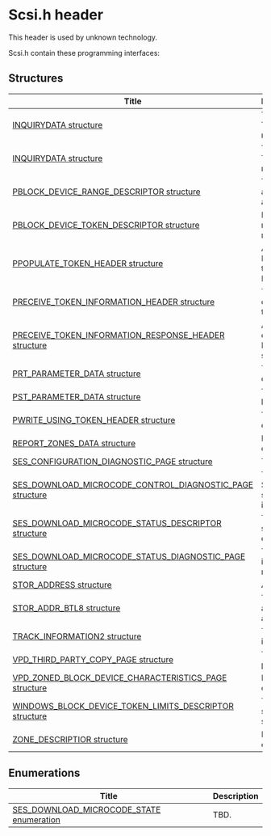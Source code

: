 # Scsi.h header


This header is used by unknown technology.

Scsi.h contain these programming interfaces:


## Structures

| Title   | Description   |
| ---- |:---- |
| [INQUIRYDATA structure](ns-scsi--inquirydata.md) | The INQUIRYDATA structure is used in conjunction with the TapeMiniExtensionInit and TapeMiniVerifyInquiry routines to report SCSI inquiry data associated with a tape device. |
| [INQUIRYDATA structure](ns-scsi--inquirydata~r1.md) | The INQUIRYDATA structure is used in conjunction with the TapeMiniExtensionInit and TapeMiniVerifyInquiry routines to report SCSI inquiry data associated with a tape device. |
| [PBLOCK_DEVICE_RANGE_DESCRIPTOR structure](ns-scsi-pblock-device-range-descriptor.md) | The BLOCK_DEVICE_RANGE_DESCRIPTOR structure describes a range of logical blocks associated with various fragments of a file for an offload copy operation. |
| [PBLOCK_DEVICE_TOKEN_DESCRIPTOR structure](ns-scsi-pblock-device-token-descriptor.md) | BLOCK_DEVICE_TOKEN_DESCRIPTOR contains the token returned from a the POPULATE TOKEN command for an offload read data operation. |
| [PPOPULATE_TOKEN_HEADER structure](ns-scsi-ppopulate-token-header.md) | A populate token parameter list starts with a POPULATE_TOKEN_HEADER structure. This is the header for the parameters in a command data block (CDB) of the POPULATE TOKEN command. |
| [PRECEIVE_TOKEN_INFORMATION_HEADER structure](ns-scsi-preceive-token-information-header.md) | The RECEIVE_TOKEN_INFORMATION_HEADER structure contains information returned as status from an offload data transfer operation. |
| [PRECEIVE_TOKEN_INFORMATION_RESPONSE_HEADER structure](ns-scsi-preceive-token-information-response-header.md) | A token, created as a representation of data (ROD), for an offload read data operation is returned in a RECEIVE_TOKEN_INFORMATION_RESPONSE_HEADER structure. |
| [PRT_PARAMETER_DATA structure](ns-scsi-prt-parameter-data.md) | The RT_PARAMETER_DATA structure contains the parameter data for the report timestamp command. |
| [PST_PARAMETER_DATA structure](ns-scsi-pst-parameter-data.md) | The ST_PARAMETER_DATA structure contains the parameter list for the set timestamp command. |
| [PWRITE_USING_TOKEN_HEADER structure](ns-scsi-pwrite-using-token-header.md) | The WRITE_USING_TOKEN_HEADER structure describes the destination data locations for an offload write data operation. |
| [REPORT_ZONES_DATA structure](ns-scsi--report-zones-data.md) | Note  This structure is for internal use only and should not be called from your code. . |
| [SES_CONFIGURATION_DIAGNOSTIC_PAGE structure](ns-scsi--ses-configuration-diagnostic-page.md) | TBD. |
| [SES_DOWNLOAD_MICROCODE_CONTROL_DIAGNOSTIC_PAGE structure](ns-scsi--ses-download-microcode-control-diagnostic-page.md) | The SES_DOWNLOAD_MICROCODE_CONTROL_DIAGNOSTIC_PAGE structure contains a vendor specific microcode (i.e., firmware) image for use by the enclosure services process. |
| [SES_DOWNLOAD_MICROCODE_STATUS_DESCRIPTOR structure](ns-scsi--ses-download-microcode-status-descriptor.md) | The SES_DOWNLOAD_MICROCODE_STATUS_DESCRIPTOR structure specifies the status and additional status of a download microcode. |
| [SES_DOWNLOAD_MICROCODE_STATUS_DIAGNOSTIC_PAGE structure](ns-scsi--ses-download-microcode-status-diagnostic-page.md) | The Download Microcode Status diagnostic page includes information about the status of one or more download microcode operations. |
| [STOR_ADDRESS structure](ns-scsi--stor-address.md) | A general structure for holding a storage device address. |
| [STOR_ADDR_BTL8 structure](ns-scsi--stor-addr-btl8.md) | The STOR_ADDR_BTL8 address structure contains the addressing information for an 8-bit Bus-Target-LUN (BTL8) address. |
| [TRACK_INFORMATION2 structure](ns-scsi--track-information2.md) | The TRACK_INFORMATION2 structure is used to report track information. |
| [VPD_THIRD_PARTY_COPY_PAGE structure](ns-scsi--vpd-third-party-copy-page.md) | The VPD_THIRD_PARTY_COPY_PAGE structure defines the vital product data (VPD) page for offload data transfer operations. |
| [VPD_ZONED_BLOCK_DEVICE_CHARACTERISTICS_PAGE structure](ns-scsi--vpd-zoned-block-device-characteristics-page.md) | Note  This structure is for internal use only and should not be called from your code. . |
| [WINDOWS_BLOCK_DEVICE_TOKEN_LIMITS_DESCRIPTOR structure](ns-scsi--windows-block-device-token-limits-descriptor.md) | The WINDOWS_BLOCK_DEVICE_TOKEN_LIMITS_DESCRIPTOR structure is the third party copy descriptor for Windows systems. |
| [ZONE_DESCRIPTIOR structure](ns-scsi--zone-descriptior.md) | Note  This structure is for internal use only and should not be called from your code. . |

## Enumerations

| Title   | Description   |
| ---- |:---- |
| [SES_DOWNLOAD_MICROCODE_STATE enumeration](ne-scsi--ses-download-microcode-state.md) | TBD. |
